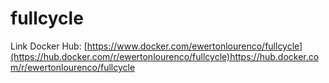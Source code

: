 # fullcycle

Link Docker Hub:
[https://www.docker.com/ewertonlourenco/fullcycle](https://hub.docker.com/r/ewertonlourenco/fullcycle)https://hub.docker.com/r/ewertonlourenco/fullcycle
